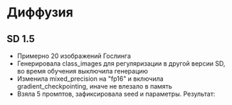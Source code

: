 # Диффузия

## SD 1.5
- Примерно 20 изображений Гослинга
- Генерировала class_images для регуляризации в другой версии SD, во время обучения выключила генерацию
- Изменила mixed_precision на "fp16" и включила gradient_checkpointing, иначе не влезало в память
- Взяла 5 промптов, зафиксировала seed и параметры. Результат:


